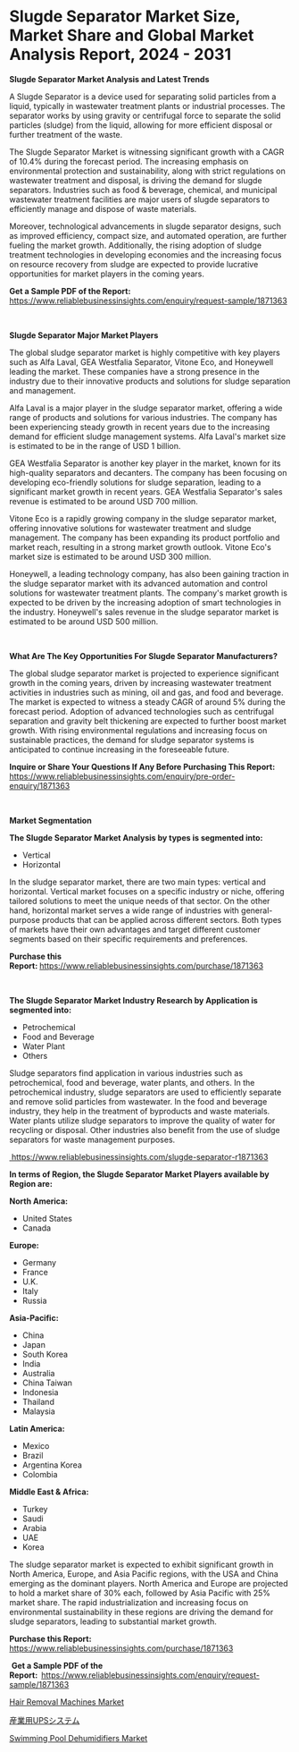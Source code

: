 <p><h1>Slugde Separator Market Size, Market Share and Global Market Analysis Report, 2024 - 2031</h1></p><p><strong>Slugde Separator Market Analysis and Latest Trends</strong></p>
<p><p>A Slugde Separator is a device used for separating solid particles from a liquid, typically in wastewater treatment plants or industrial processes. The separator works by using gravity or centrifugal force to separate the solid particles (sludge) from the liquid, allowing for more efficient disposal or further treatment of the waste.</p><p>The Slugde Separator Market is witnessing significant growth with a CAGR of 10.4% during the forecast period. The increasing emphasis on environmental protection and sustainability, along with strict regulations on wastewater treatment and disposal, is driving the demand for slugde separators. Industries such as food & beverage, chemical, and municipal wastewater treatment facilities are major users of slugde separators to efficiently manage and dispose of waste materials.</p><p>Moreover, technological advancements in slugde separator designs, such as improved efficiency, compact size, and automated operation, are further fueling the market growth. Additionally, the rising adoption of sludge treatment technologies in developing economies and the increasing focus on resource recovery from sludge are expected to provide lucrative opportunities for market players in the coming years.</p></p>
<p><strong>Get a Sample PDF of the Report:&nbsp;</strong> <a href="https://www.reliablebusinessinsights.com/enquiry/request-sample/1871363">https://www.reliablebusinessinsights.com/enquiry/request-sample/1871363</a></p>
<p>&nbsp;</p>
<p><strong>Slugde Separator Major Market Players</strong></p>
<p><p>The global sludge separator market is highly competitive with key players such as Alfa Laval, GEA Westfalia Separator, Vitone Eco, and Honeywell leading the market. These companies have a strong presence in the industry due to their innovative products and solutions for sludge separation and management.</p><p>Alfa Laval is a major player in the sludge separator market, offering a wide range of products and solutions for various industries. The company has been experiencing steady growth in recent years due to the increasing demand for efficient sludge management systems. Alfa Laval's market size is estimated to be in the range of USD 1 billion.</p><p>GEA Westfalia Separator is another key player in the market, known for its high-quality separators and decanters. The company has been focusing on developing eco-friendly solutions for sludge separation, leading to a significant market growth in recent years. GEA Westfalia Separator's sales revenue is estimated to be around USD 700 million.</p><p>Vitone Eco is a rapidly growing company in the sludge separator market, offering innovative solutions for wastewater treatment and sludge management. The company has been expanding its product portfolio and market reach, resulting in a strong market growth outlook. Vitone Eco's market size is estimated to be around USD 300 million.</p><p>Honeywell, a leading technology company, has also been gaining traction in the sludge separator market with its advanced automation and control solutions for wastewater treatment plants. The company's market growth is expected to be driven by the increasing adoption of smart technologies in the industry. Honeywell's sales revenue in the sludge separator market is estimated to be around USD 500 million.</p></p>
<p>&nbsp;</p>
<p><strong>What Are The Key Opportunities For Slugde Separator Manufacturers?</strong></p>
<p><p>The global sludge separator market is projected to experience significant growth in the coming years, driven by increasing wastewater treatment activities in industries such as mining, oil and gas, and food and beverage. The market is expected to witness a steady CAGR of around 5% during the forecast period. Adoption of advanced technologies such as centrifugal separation and gravity belt thickening are expected to further boost market growth. With rising environmental regulations and increasing focus on sustainable practices, the demand for sludge separator systems is anticipated to continue increasing in the foreseeable future.</p></p>
<p><strong>Inquire or Share Your Questions If Any Before Purchasing This Report:</strong> <a href="https://www.reliablebusinessinsights.com/enquiry/pre-order-enquiry/1871363">https://www.reliablebusinessinsights.com/enquiry/pre-order-enquiry/1871363</a></p>
<p>&nbsp;</p>
<p><strong>Market Segmentation</strong></p>
<p><strong>The Slugde Separator Market Analysis by types is segmented into:</strong></p>
<p><ul><li>Vertical</li><li>Horizontal</li></ul></p>
<p><p>In the sludge separator market, there are two main types: vertical and horizontal. Vertical market focuses on a specific industry or niche, offering tailored solutions to meet the unique needs of that sector. On the other hand, horizontal market serves a wide range of industries with general-purpose products that can be applied across different sectors. Both types of markets have their own advantages and target different customer segments based on their specific requirements and preferences.</p></p>
<p><strong>Purchase this Report:&nbsp;</strong><a href="https://www.reliablebusinessinsights.com/purchase/1871363">https://www.reliablebusinessinsights.com/purchase/1871363</a></p>
<p>&nbsp;</p>
<p><strong>The Slugde Separator Market Industry Research by Application is segmented into:</strong></p>
<p><ul><li>Petrochemical</li><li>Food and Beverage</li><li>Water Plant</li><li>Others</li></ul></p>
<p><p>Sludge separators find application in various industries such as petrochemical, food and beverage, water plants, and others. In the petrochemical industry, sludge separators are used to efficiently separate and remove solid particles from wastewater. In the food and beverage industry, they help in the treatment of byproducts and waste materials. Water plants utilize sludge separators to improve the quality of water for recycling or disposal. Other industries also benefit from the use of sludge separators for waste management purposes.</p></p>
<p><a href="https://www.reliablebusinessinsights.com/slugde-separator-r1871363">&nbsp;https://www.reliablebusinessinsights.com/slugde-separator-r1871363</a></p>
<p><strong>In terms of Region, the Slugde Separator Market Players available by Region are:</strong></p>
<p>
    <p> <strong> North America: </strong>
        <ul>
            <li>United States</li>
            <li>Canada</li>
        </ul>
        </p> 
    <p> <strong> Europe: </strong>
        <ul>
            <li>Germany</li>
            <li>France</li>
            <li>U.K.</li>
            <li>Italy</li>
            <li>Russia</li>
        </ul>
        </p> 
    <p> <strong> Asia-Pacific: </strong>
        <ul>
            <li>China</li>
            <li>Japan</li>
            <li>South Korea</li>
            <li>India</li>
            <li>Australia</li>
            <li>China Taiwan</li>
            <li>Indonesia</li>
            <li>Thailand</li>
            <li>Malaysia</li>
        </ul>
        </p> 
    <p> <strong> Latin America: </strong>
        <ul>
            <li>Mexico</li>
            <li>Brazil</li>
            <li>Argentina Korea</li>
            <li>Colombia</li>
        </ul>
        </p> 
    <p> <strong> Middle East & Africa: </strong>
        <ul>
            <li>Turkey</li>
            <li>Saudi</li>
            <li>Arabia</li>
            <li>UAE</li>
            <li>Korea</li>
        </ul>
    </p>
    </p>
<p><p>The sludge separator market is expected to exhibit significant growth in North America, Europe, and Asia Pacific regions, with the USA and China emerging as the dominant players. North America and Europe are projected to hold a market share of 30% each, followed by Asia Pacific with 25% market share. The rapid industrialization and increasing focus on environmental sustainability in these regions are driving the demand for sludge separators, leading to substantial market growth.</p></p>
<p><strong>Purchase this Report: </strong><a href="https://www.reliablebusinessinsights.com/purchase/1871363">https://www.reliablebusinessinsights.com/purchase/1871363</a></p>
<p>&nbsp;<strong>Get a Sample PDF of the Report:&nbsp;&nbsp;</strong><a href="https://www.reliablebusinessinsights.com/enquiry/request-sample/1871363">https://www.reliablebusinessinsights.com/enquiry/request-sample/1871363</a></p>
<p><strong></strong></p>
<p><p><a href="https://github.com/guneycigdem35/Market-Research-Report-List-4/blob/main/hair-removal-machines-market.md">Hair Removal Machines Market</a></p><p><a href="https://github.com/KaliMetz2023/Market-Research-Report-List-1/blob/main/5119235164423.md">産業用UPSシステム</a></p><p><a href="https://github.com/biheemgalvinlouises6hokrh3h/Market-Research-Report-List-3/blob/main/swimming-pool-dehumidifiers-market.md">Swimming Pool Dehumidifiers Market</a></p></p>